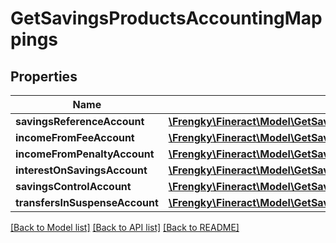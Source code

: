 # GetSavingsProductsAccountingMappings

## Properties
Name | Type | Description | Notes
------------ | ------------- | ------------- | -------------
**savingsReferenceAccount** | [**\Frengky\Fineract\Model\GetSavingsProductsSavingsReferenceAccount**](GetSavingsProductsSavingsReferenceAccount.md) |  | [optional] 
**incomeFromFeeAccount** | [**\Frengky\Fineract\Model\GetSavingsProductsIncomeFromFeeAccount**](GetSavingsProductsIncomeFromFeeAccount.md) |  | [optional] 
**incomeFromPenaltyAccount** | [**\Frengky\Fineract\Model\GetSavingsProductsIncomeFromPenaltyAccount**](GetSavingsProductsIncomeFromPenaltyAccount.md) |  | [optional] 
**interestOnSavingsAccount** | [**\Frengky\Fineract\Model\GetSavingsProductsInterestOnSavingsAccount**](GetSavingsProductsInterestOnSavingsAccount.md) |  | [optional] 
**savingsControlAccount** | [**\Frengky\Fineract\Model\GetSavingsProductsSavingsControlAccount**](GetSavingsProductsSavingsControlAccount.md) |  | [optional] 
**transfersInSuspenseAccount** | [**\Frengky\Fineract\Model\GetSavingsProductsTransfersInSuspenseAccount**](GetSavingsProductsTransfersInSuspenseAccount.md) |  | [optional] 

[[Back to Model list]](../../README.md#documentation-for-models) [[Back to API list]](../../README.md#documentation-for-api-endpoints) [[Back to README]](../../README.md)

